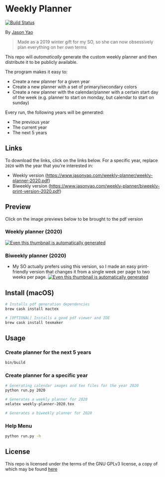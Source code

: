 # Weekly Planner
[![Build Status](https://travis-ci.org/JasonYao/weekly-planner.svg?branch=source)](https://travis-ci.org/JasonYao/weekly-planner)

By [Jason Yao](https://github.com/JasonYao/weekly-planner)

> Made as a 2019 winter gift for my SO, so she can now obsessively plan everything on her own terms

This repo will *automatically* generate the custom weekly planner
and then distribute it to be publicly available.

The program makes it easy to:
- Create a new planner for a given year
- Create a new planner with a set of primary/secondary colors
- Create a new planner with the calendar/planner with a certain start
  day of the week (e.g. planner to start on monday, but calendar to start
  on sunday)

Every run, the following years will be generated:
- The previous year
- The current year
- The next 5 years

## Links
To download the links, click on the links below. For a specific year, replace `2020` with the year that you're interested in:
- Weekly version (https://www.jasonyao.com/weekly-planner/weekly-planner-2020.pdf)
- Biweekly version (https://www.jasonyao.com/weekly-planner/biweekly-print-version-2020.pdf)

## Preview
Click on the image previews below to be brought to the pdf version
### Weekly planner (2020)
[![Even this thumbnail is automatically generated](https://www.jasonyao.com/weekly-planner/weekly-planner-2020.png)](https://www.jasonyao.com/weekly-planner/weekly-planner-2020.pdf)

### Biweekly planner (2020)
- My SO actually prefers using this version, so I made an easy print-friendly version
that changes it from a single week per page to two weeks per page.
[![Even this thumbnail is automatically generated](https://www.jasonyao.com/weekly-planner/biweekly-print-version-2020.png)
](https://www.jasonyao.com/weekly-planner/biweekly-print-version-2020.pdf)

## Install (macOS)
```sh
# Installs pdf generation dependencies
brew cask install mactex

# [OPTIONAL] Installs a good pdf viewer and IDE
brew cask install texmaker
```

## Usage
### Create planner for the next 5 years
```sh
bin/build
```

### Create planner for a specific year
```sh
# Generating calendar images and tex files for the year 2020
python run.py 2020

# Generates a weekly planner for 2020
xelatex weekly-planner-2020.tex

# Generates a biweekly planner for 2020
```

### Help Menu
```sh
python run.py -h
```

## License
This repo is licensed under the terms of the GNU GPLv3 license,
a copy of which may be found [here](LICENSE)
